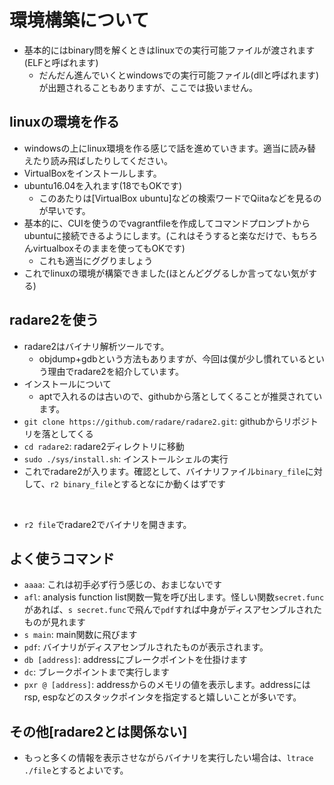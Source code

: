 # 環境構築について
- 基本的にはbinary問を解くときはlinuxでの実行可能ファイルが渡されます(ELFと呼ばれます)
    - だんだん進んでいくとwindowsでの実行可能ファイル(dllと呼ばれます)が出題されることもありますが、ここでは扱いません。

## linuxの環境を作る
- windowsの上にlinux環境を作る感じで話を進めていきます。適当に読み替えたり読み飛ばしたりしてください。
- VirtualBoxをインストールします。
- ubuntu16.04を入れます(18でもOKです)
    - このあたりは[VirtualBox ubuntu]などの検索ワードでQiitaなどを見るのが早いです。
- 基本的に、CUIを使うのでvagrantfileを作成してコマンドプロンプトからubuntuに接続できるようにします。(これはそうすると楽なだけで、もちろんvirtualboxそのままを使ってもOKです)
    - これも適当にググりましょう
- これでlinuxの環境が構築できました(ほとんどググるしか言ってない気がする)

## radare2を使う
- radare2はバイナリ解析ツールです。
    - objdump+gdbという方法もありますが、今回は僕が少し慣れているという理由でradare2を紹介しています。
- インストールについて
    - aptで入れるのは古いので、githubから落としてくることが推奨されています。
- `git clone https://github.com/radare/radare2.git`: githubからリポジトリを落としてくる
- `cd radare2`: radare2ディレクトリに移動
- `sudo ./sys/install.sh`: インストールシェルの実行
- これでradare2が入ります。確認として、バイナリファイル`binary_file`に対して、`r2 binary_file`とするとなにか動くはずです

<br>

- `r2 file`でradare2でバイナリを開きます。
## よく使うコマンド
- `aaaa`: これは初手必ず行う感じの、おまじないです
- `afl`: analysis function list関数一覧を呼び出します。怪しい関数`secret.func`があれば、`s secret.func`で飛んで`pdf`すれば中身がディスアセンブルされたものが見れます
- `s main`: main関数に飛びます
- `pdf`: バイナリがディスアセンブルされたものが表示されます。
- `db [address]`: addressにブレークポイントを仕掛けます
- `dc`: ブレークポイントまで実行します
- `pxr @ [address]`: addressからのメモリの値を表示します。addressにはrsp, espなどのスタックポインタを指定すると嬉しいことが多いです。

## その他[radare2とは関係ない]
- もっと多くの情報を表示させながらバイナリを実行したい場合は、`ltrace ./file`とするとよいです。